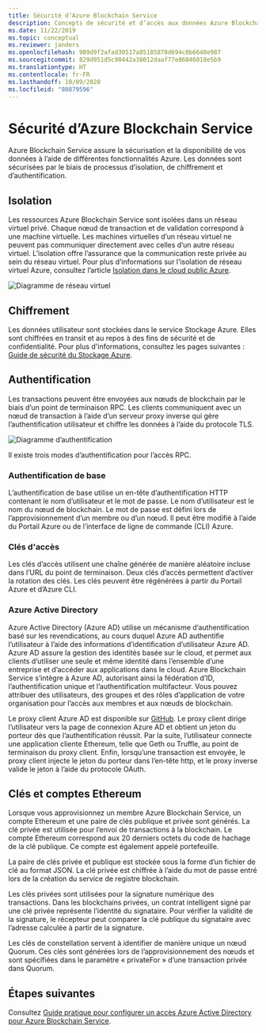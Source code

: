 ```yaml
---
title: Sécurité d’Azure Blockchain Service
description: Concepts de sécurité et d’accès aux données Azure Blockchain Service
ms.date: 11/22/2019
ms.topic: conceptual
ms.reviewer: janders
ms.openlocfilehash: 989d9f2afad30517a85185878d694c0b6640e987
ms.sourcegitcommit: 829d951d5c90442a38012daaf77e86046018e5b9
ms.translationtype: HT
ms.contentlocale: fr-FR
ms.lasthandoff: 10/09/2020
ms.locfileid: "80879596"
---
```

# <a name="azure-blockchain-service-security"></a>Sécurité d’Azure Blockchain Service

Azure Blockchain Service assure la sécurisation et la disponibilité de vos données à l’aide de différentes fonctionnalités Azure. Les données sont sécurisées par le biais de processus d’isolation, de chiffrement et d’authentification.

## <a name="isolation"></a>Isolation

Les ressources Azure Blockchain Service sont isolées dans un réseau virtuel privé. Chaque nœud de transaction et de validation correspond à une machine virtuelle. Les machines virtuelles d’un réseau virtuel ne peuvent pas communiquer directement avec celles d’un autre réseau virtuel. L’isolation offre l’assurance que la communication reste privée au sein du réseau virtuel. Pour plus d’informations sur l’isolation de réseau virtuel Azure, consultez l’article [Isolation dans le cloud public Azure](../../security/fundamentals/isolation-choices.md#networking-isolation).

![Diagramme de réseau virtuel](./media/data-security/vnet.png)

## <a name="encryption"></a>Chiffrement

Les données utilisateur sont stockées dans le service Stockage Azure. Elles sont chiffrées en transit et au repos à des fins de sécurité et de confidentialité. Pour plus d'informations, consultez les pages suivantes : [Guide de sécurité du Stockage Azure](../../storage/blobs/security-recommendations.md).

## <a name="authentication"></a>Authentification

Les transactions peuvent être envoyées aux nœuds de blockchain par le biais d’un point de terminaison RPC. Les clients communiquent avec un nœud de transaction à l’aide d’un serveur proxy inverse qui gère l’authentification utilisateur et chiffre les données à l’aide du protocole TLS.

![Diagramme d’authentification](./media/data-security/authentication.png)

Il existe trois modes d’authentification pour l’accès RPC.

### <a name="basic-authentication"></a>Authentification de base

L’authentification de base utilise un en-tête d’authentification HTTP contenant le nom d’utilisateur et le mot de passe. Le nom d’utilisateur est le nom du nœud de blockchain. Le mot de passe est défini lors de l’approvisionnement d’un membre ou d’un nœud. Il peut être modifié à l’aide du Portail Azure ou de l’interface de ligne de commande (CLI) Azure.

### <a name="access-keys"></a>Clés d'accès

Les clés d’accès utilisent une chaîne générée de manière aléatoire incluse dans l’URL du point de terminaison. Deux clés d’accès permettent d’activer la rotation des clés. Les clés peuvent être régénérées à partir du Portail Azure et d’Azure CLI.

### <a name="azure-active-directory"></a>Azure Active Directory

Azure Active Directory (Azure AD) utilise un mécanisme d’authentification basé sur les revendications, au cours duquel Azure AD authentifie l’utilisateur à l’aide des informations d’identification d’utilisateur Azure AD. Azure AD assure la gestion des identités basée sur le cloud, et permet aux clients d’utiliser une seule et même identité dans l’ensemble d’une entreprise et d’accéder aux applications dans le cloud. Azure Blockchain Service s’intègre à Azure AD, autorisant ainsi la fédération d’ID, l’authentification unique et l’authentification multifacteur. Vous pouvez attribuer des utilisateurs, des groupes et des rôles d’application de votre organisation pour l’accès aux membres et aux nœuds de blockchain.

Le proxy client Azure AD est disponible sur [GitHub](https://github.com/Microsoft/azure-blockchain-connector/releases). Le proxy client dirige l’utilisateur vers la page de connexion Azure AD et obtient un jeton du porteur dès que l’authentification réussit. Par la suite, l’utilisateur connecte une application cliente Ethereum, telle que Geth ou Truffle, au point de terminaison du proxy client. Enfin, lorsqu’une transaction est envoyée, le proxy client injecte le jeton du porteur dans l’en-tête http, et le proxy inverse valide le jeton à l’aide du protocole OAuth.

## <a name="keys-and-ethereum-accounts"></a>Clés et comptes Ethereum

Lorsque vous approvisionnez un membre Azure Blockchain Service, un compte Ethereum et une paire de clés publique et privée sont générés. La clé privée est utilisée pour l’envoi de transactions à la blockchain. Le compte Ethereum correspond aux 20 derniers octets du code de hachage de la clé publique. Ce compte est également appelé portefeuille.

La paire de clés privée et publique est stockée sous la forme d’un fichier de clé au format JSON. La clé privée est chiffrée à l’aide du mot de passe entré lors de la création du service de registre blockchain.

Les clés privées sont utilisées pour la signature numérique des transactions. Dans les blockchains privées, un contrat intelligent signé par une clé privée représente l’identité du signataire. Pour vérifier la validité de la signature, le récepteur peut comparer la clé publique du signataire avec l’adresse calculée à partir de la signature.

Les clés de constellation servent à identifier de manière unique un nœud Quorum. Ces clés sont générées lors de l’approvisionnement des nœuds et sont spécifiées dans le paramètre « privateFor » d’une transaction privée dans Quorum.

## <a name="next-steps"></a>Étapes suivantes

Consultez [Guide pratique pour configurer un accès Azure Active Directory pour Azure Blockchain Service](configure-aad.md).
